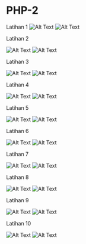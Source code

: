 # PHP-2
Latihan 1
![Alt Text](https://github.com/divamaretta/PHP-2/blob/master/Latihan%201.JPG)
![Alt Text](https://github.com/divamaretta/PHP-2/blob/master/Hasil%20latihan%201.JPG)

Latihan 2

![Alt Text](https://github.com/divamaretta/PHP-2/blob/master/Latihan%202.JPG)
![Alt Text](https://github.com/divamaretta/PHP-2/blob/master/Hasil%20latihan%202.JPG)

Latihan 3

![Alt Text](https://github.com/divamaretta/PHP-2/blob/master/Latihan%203.JPG)
![Alt Text](https://github.com/divamaretta/PHP-2/blob/master/Hasil%20latihan%203.JPG)

Latihan 4

![Alt Text](https://github.com/divamaretta/PHP-2/blob/master/Latihan%204.JPG)
![Alt Text](https://github.com/divamaretta/PHP-2/blob/master/Hasil%20latihan%204.JPG)

Latihan 5

![Alt Text](https://github.com/divamaretta/PHP-2/blob/master/Latihan%205.JPG)
![Alt Text](https://github.com/divamaretta/PHP-2/blob/master/Hasil%20latihan%205.JPG)

Latihan 6

![Alt Text](https://github.com/divamaretta/PHP-2/blob/master/Latihan%206.JPG)
![Alt Text](https://github.com/divamaretta/PHP-2/blob/master/Hasil%20latihan%206.JPG)

Latihan 7

![Alt Text](https://github.com/divamaretta/PHP-2/blob/master/Latihan%207.JPG)
![Alt Text](https://github.com/divamaretta/PHP-2/blob/master/Hasil%20latihan%207.JPG)

Latihan 8

![Alt Text](https://github.com/divamaretta/PHP-2/blob/master/Latihan%208.JPG)
![Alt Text](https://github.com/divamaretta/PHP-2/blob/master/Hasil%20latihan%208.JPG)

Latihan 9

![Alt Text](https://github.com/divamaretta/PHP-2/blob/master/Latihan%209.JPG)
![Alt Text](https://github.com/divamaretta/PHP-2/blob/master/Hasil%20latihan%209.JPG)

Latihan 10

![Alt Text](https://github.com/divamaretta/PHP-2/blob/master/Latihan%2010.JPG)
![Alt Text](https://github.com/divamaretta/PHP-2/blob/master/Hasil%20latihan%2010.JPG)
